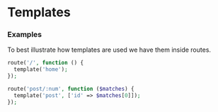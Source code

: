 # Templates

### Examples

To best illustrate how templates are used we have them inside routes.

```php
route('/', function () {
  template('home');
});

route('post/:num', function ($matches) {
  template('post', ['id' => $matches[0]]);
});
```
